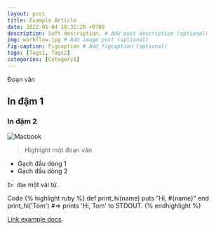 ```yaml
---
layout: post
title: Example Article
date: 2022-05-04 10:32:20 +0700
description: Soft description. # Add post description (optional)
img: workflow.jpg # Add image post (optional)
fig-caption: Figcaption # Add figcaption (optional)
tags: [Tags1, Tags2]
categories: [Category1]
---
```

Đoạn văn

## In đậm 1
### In đậm 2

![Macbook]({{site.baseurl}}/assets/img/mac.jpg)

>Highlight một đoạn văn

* Gạch đầu dòng 1
* Gạch đầu dòng 2

`In đậm` một vài từ.

Code
{% highlight ruby %}
def print_hi(name)
  puts "Hi, #{name}"
end
print_hi('Tom')
#=> prints 'Hi, Tom' to STDOUT.
{% endhighlight %}

[Link example docs][link-example-docs].

[link-example-docs]: https://github.com/huypva/huypva.github.io
